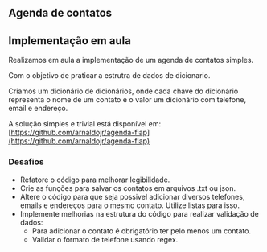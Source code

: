 ## Agenda de contatos

## Implementação em aula

Realizamos em aula a implementação de um agenda de contatos simples. 

Com o objetivo de praticar a estrutra de dados de dicionario.

Criamos um dicionário de dicionários, onde cada chave do dicionário representa o nome de um contato e o valor um dicionário com telefone, email e endereço.


A solução simples e trivial está disponível em: [https://github.com/arnaldojr/agenda-fiap](https://github.com/arnaldojr/agenda-fiap)

### Desafios

- Refatore o código para melhorar legibilidade. 
- Crie as funções para salvar os contatos em arquivos .txt ou json. 
- Altere o código para que seja possivel adicionar diversos telefones, emails e endereços para o mesmo contato. Utilize listas para isso.
- Implemente melhorias na estrutura do código para realizar validação de dados: 
    - Para adicionar o contato é obrigatório ter pelo menos um contato.
    - Validar o formato de telefone usando regex. 
